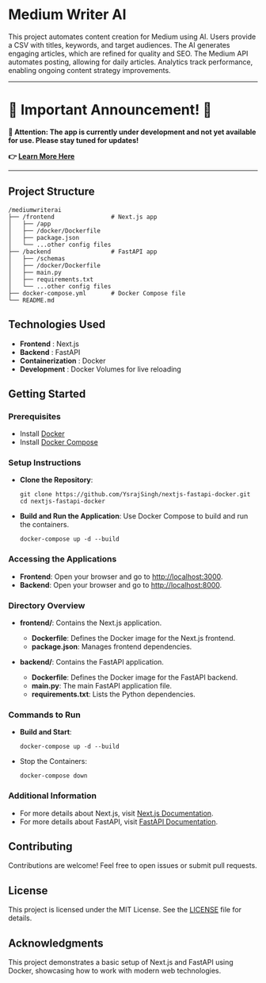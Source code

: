 # Medium Writer AI

This project automates content creation for Medium using AI. Users provide a CSV with titles, keywords, and target audiences. The AI generates engaging articles, which are refined for quality and SEO. The Medium API automates posting, allowing for daily articles. Analytics track performance, enabling ongoing content strategy improvements.


---

# 🔔 Important Announcement! 🔔

**🚨 Attention: The app is currently under development and not yet available for use. Please stay tuned for updates!** 

**👉 [Learn More Here](#)**

---



## Project Structure

```
/mediumwriterai
├── /frontend                # Next.js app
│   ├── /app
│   ├── /docker/Dockerfile
│   ├── package.json
│   └── ...other config files
├── /backend                 # FastAPI app
│   ├── /schemas
│   ├── /docker/Dockerfile
│   ├── main.py
│   ├── requirements.txt
│   └── ...other config files
├── docker-compose.yml       # Docker Compose file
└── README.md
```

## Technologies Used
- **Frontend** : Next.js
- **Backend** : FastAPI
- **Containerization** : Docker
- **Development** : Docker Volumes for live reloading


## Getting Started

### Prerequisites
- Install [Docker](https://docs.docker.com/get-started/get-docker/)
- Install [Docker Compose](https://docs.docker.com/compose/install/)


### Setup Instructions
- **Clone the Repository**:
    ```
    git clone https://github.com/YsrajSingh/nextjs-fastapi-docker.git
    cd nextjs-fastapi-docker
    ```

- **Build and Run the Application**: Use Docker Compose to build and run the containers.
    ```
    docker-compose up -d --build
    ```

### Accessing the Applications
- **Frontend**: Open your browser and go to [http://localhost:3000](http://localhost:3000).
- **Backend**: Open your browser and go to [http://localhost:8000](http://localhost:8000).


### Directory Overview
- **frontend/**: Contains the Next.js application.

    - **Dockerfile**: Defines the Docker image for the Next.js frontend.
    - **package.json**: Manages frontend dependencies.

- **backend/**: Contains the FastAPI application.

    - **Dockerfile**: Defines the Docker image for the FastAPI backend.
    - **main.py**: The main FastAPI application file.
    - **requirements.txt**: Lists the Python dependencies.


### Commands to Run
- **Build and Start**:
    ```
    docker-compose up -d --build
    ```

- Stop the Containers:
    ```
    docker-compose down
    ```

### Additional Information
- For more details about Next.js, visit [Next.js Documentation](https://nextjs.org/docs).
- For more details about FastAPI, visit [FastAPI Documentation](https://fastapi.tiangolo.com/).

## Contributing
Contributions are welcome! Feel free to open issues or submit pull requests.

## License
This project is licensed under the MIT License. See the [LICENSE](https://github.com/YsrajSingh/MediumWriterAI/blob/main/LICENSE) file for details.


## Acknowledgments
This project demonstrates a basic setup of Next.js and FastAPI using Docker, showcasing how to work with modern web technologies.
